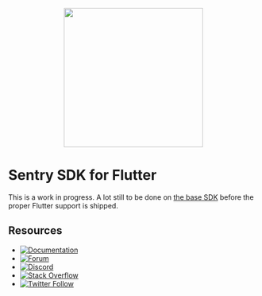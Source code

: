 <p align="center">
  <a href="https://sentry.io" target="_blank" align="center">
    <img src="https://sentry-brand.storage.googleapis.com/sentry-logo-black.png" width="280">
  </a>
  <br />
</p>

Sentry SDK for Flutter
===========

This is a work in progress.
A lot still to be done on [the base SDK](github.com/flutter/sentry) before the proper Flutter support is shipped.

## Resources

* [![Documentation](https://img.shields.io/badge/documentation-sentry.io-green.svg)](https://docs.sentry.io/platforms/dotnet/)
* [![Forum](https://img.shields.io/badge/forum-sentry-green.svg)](https://forum.sentry.io/c/sdks)
* [![Discord](https://img.shields.io/discord/621778831602221064)](https://discord.gg/Ww9hbqr)
* [![Stack Overflow](https://img.shields.io/badge/stack%20overflow-sentry-green.svg)](http://stackoverflow.com/questions/tagged/sentry)
* [![Twitter Follow](https://img.shields.io/twitter/follow/getsentry?label=getsentry&style=social)](https://twitter.com/intent/follow?screen_name=getsentry)